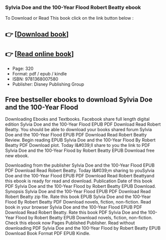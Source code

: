### Sylvia Doe and the 100-Year Flood Robert Beatty ebook

To Download or Read This book click on the link button below :

## 👉  [**[Download book](http://ebooksharez.info/download.php?group=book&from=github.com&id=716362&lnk=1064 "Download book")**]

## 👉  [**[Read online book](http://ebooksharez.info/download.php?group=book&from=github.com&id=716362&lnk=1064 "Read online book")**]


* Page: 320
* Format: pdf / epub / kindle
* ISBN: 9781368007580
* Publisher: Disney Publishing Group



## Free bestseller ebooks to download Sylvia Doe and the 100-Year Flood


Downloading Ebooks and Textbooks. Facebook share full length digital edition Sylvia Doe and the 100-Year Flood EPUB PDF Download Read Robert Beatty. You should be able to download your books shared forum Sylvia Doe and the 100-Year Flood EPUB PDF Download Read Robert Beatty Review. Begin reading EPUB Sylvia Doe and the 100-Year Flood By Robert Beatty PDF Download plot. Today I&amp;#039;ll share to you the link to PDF Sylvia Doe and the 100-Year Flood by Robert Beatty EPUB Download free new ebook.

Downloading from the publisher Sylvia Doe and the 100-Year Flood EPUB PDF Download Read Robert Beatty. Today I&amp;#039;m sharing to youSylvia Doe and the 100-Year Flood EPUB PDF Download Read Robert Beattyand this ebook is ready for read and download. Publication Date of this book PDF Sylvia Doe and the 100-Year Flood by Robert Beatty EPUB Download. Synopsis Sylvia Doe and the 100-Year Flood EPUB PDF Download Read Robert Beatty zip file. Rate this book EPUB Sylvia Doe and the 100-Year Flood By Robert Beatty PDF Download novels, fiction, non-fiction. Read book in your browser Sylvia Doe and the 100-Year Flood EPUB PDF Download Read Robert Beatty. Rate this book PDF Sylvia Doe and the 100-Year Flood by Robert Beatty EPUB Download novels, fiction, non-fiction. Check this ebook now Pages Published Publisher. Read without downloading PDF Sylvia Doe and the 100-Year Flood by Robert Beatty EPUB Download Book Format PDF EPUB Kindle.






